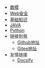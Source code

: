 * [数模](/README.md)
* [Web安全](/docs/README.md)
* [基础知识](/learn/README.md)
* [JAVA](/JAVA/README.md)
* [Python](https://gitee.com/MoneyJoy/mcm)
* 链接到我  
  * [Github地址](https://github.com/MoneyJoy)
  * [Gitee地址](https://gitee.com/MoneyJoy)
* 友情链接
  * [Docsify](https://docsify.js.org/#/)
